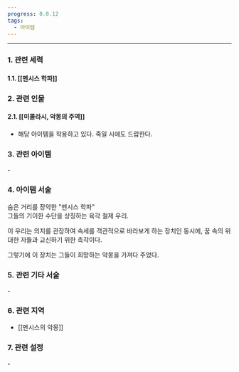 ```yaml
---
progress: 0.0.12
tags:
  - 아이템
---
```

---
### 1. 관련 세력 
#### 1.1. [[멘시스 학파]]

### 2. 관련 인물
#### 2.1. [[미콜라시, 악몽의 주역]]
- 해당 아이템을 착용하고 있다. 죽일 시에도 드랍한다.
### 3. 관련 아이템
\-

### 4. 아이템 서술
숨은 거리를 장악한 "멘시스 학파"  
그들의 기이한 수단을 상징하는 육각 철제 우리.  
  
이 우리는 의지를 관장하여 속세를 객관적으로 바라보게 하는 장치인 동시에, 꿈 속의 위대한 자들과 교신하기 위한 촉각이다.  
  
그렇기에 이 장치는 그들이 희망하는 악몽을 가져다 주었다.

### 5. 관련 기타 서술
\-
### 6. 관련 지역
- [[멘시스의 악몽]]

### 7. 관련 설정
\-